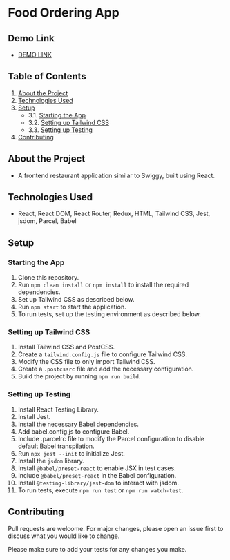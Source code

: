 # Food Ordering App

## Demo Link
- [DEMO LINK](https://food-premi.vercel.app/)

## Table of Contents
1. [About the Project](#about-the-project)
2. [Technologies Used](#technologies-used)
3. [Setup](#setup)
   * 3.1. [Starting the App](#starting-the-app)
   * 3.2. [Setting up Tailwind CSS](#setting-up-tailwind-css)
   * 3.3. [Setting up Testing](#setting-up-testing)
4. [Contributing](#contributing)

## About the Project
- A frontend restaurant application similar to Swiggy, built using React.

## Technologies Used
- React, React DOM, React Router, Redux, HTML, Tailwind CSS, Jest, jsdom, Parcel, Babel

## Setup

### Starting the App
1. Clone this repository.
2. Run `npm clean install` or `npm install` to install the required dependencies.
3. Set up Tailwind CSS as described below.
4. Run `npm start` to start the application.
5. To run tests, set up the testing environment as described below.

### Setting up Tailwind CSS
1. Install Tailwind CSS and PostCSS.
2. Create a `tailwind.config.js` file to configure Tailwind CSS.
3. Modify the CSS file to only import Tailwind CSS.
4. Create a `.postcssrc` file and add the necessary configuration.
5. Build the project by running `npm run build`.

### Setting up Testing
1. Install React Testing Library.
2. Install Jest.
3. Install the necessary Babel dependencies.
4. Add babel.config.js to configure Babel.
5. Include .parcelrc file to modify the Parcel configuration to disable default Babel transpilation.
6. Run `npx jest --init` to initialize Jest.
7. Install the `jsdom` library.
8. Install `@babel/preset-react` to enable JSX in test cases.
9. Include `@babel/preset-react` in the Babel configuration.
10. Install `@testing-library/jest-dom` to interact with jsdom.
11. To run tests, execute `npm run test` or `npm run watch-test`.

## Contributing
Pull requests are welcome. For major changes, please open an issue first to discuss what you would like to change.

Please make sure to add your tests for any changes you make.